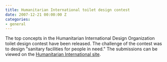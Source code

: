 ```yaml
---
title: Humanitarian International toilet design contest
date: 2007-12-21 00:00:00 Z
categories:
- general
---
```


The top concepts in the Humanitarian International Design Organization toilet design contest have been released. The challenge of the contest was to design "sanitary facilities for people in need." The submissions can be viewed on the [Humanitarian International site](http://www.humanidesign.org/contesttoilets1.html).
